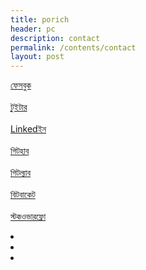 ```yaml
---
title: porich
header: pc
description: contact
permalink: /contents/contact
layout: post
---
```







 <a href="https://facebook.com/nahklehos" class="fab fa-facebook">ফেসবুক</a> <br> <br>
<a href="https://twitter.com/nahklehos/" class="fab fa-twitter">টুইটার</a> <br> <br>
<a href="https://linkedin.com/in/nahklehos" class="fab fa-linkedin">Linkedইন</a> <br> <br>
<a href="https://github.com/nahkhelos" class="fab fa-github">গিটহাব</a> <br> <br>
<a href="https://gitlab.com/sohel.khan" class="fab fa-gitlab">গিটল্যাব</a> <br> <br>
<a href="https://bitbucket.org/sohel_khan" class="fab fa-bitbucket">বিটবাকেট</a> <br> <br>
<a href="https://stackoverflow.com/sohel.khan" class="fab fa-stack-overflow">স্টকওভারফ্লো</a>
<a  href="/"><i class="fas fa-home"></i></a>
                   <li><a  href="/#"><i class="fas fa-code"></i></a> </li>
                   <li><a  href="/contents/contact"><i class="fas fa-briefcase"></i> </a> </li>
                   <li> <a  href="/contents/markdown"> <i class="fas fa-blog"></i> </a> </li>
            

